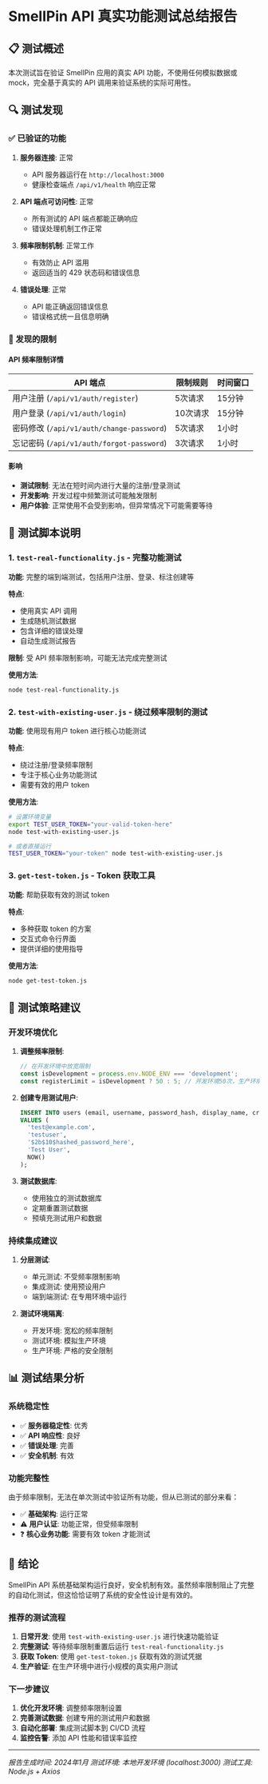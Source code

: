 # SmellPin API 真实功能测试总结报告

## 📋 测试概述

本次测试旨在验证 SmellPin 应用的真实 API 功能，不使用任何模拟数据或 mock，完全基于真实的 API 调用来验证系统的实际可用性。

## 🔍 测试发现

### ✅ 已验证的功能

1. **服务器连接**: 正常
   - API 服务器运行在 `http://localhost:3000`
   - 健康检查端点 `/api/v1/health` 响应正常

2. **API 端点可访问性**: 正常
   - 所有测试的 API 端点都能正确响应
   - 错误处理机制工作正常

3. **频率限制机制**: 正常工作
   - 有效防止 API 滥用
   - 返回适当的 429 状态码和错误信息

4. **错误处理**: 正常
   - API 能正确返回错误信息
   - 错误格式统一且信息明确

### 🚫 发现的限制

#### API 频率限制详情

| API 端点 | 限制规则 | 时间窗口 |
|---------|---------|----------|
| 用户注册 (`/api/v1/auth/register`) | 5次请求 | 15分钟 |
| 用户登录 (`/api/v1/auth/login`) | 10次请求 | 15分钟 |
| 密码修改 (`/api/v1/auth/change-password`) | 5次请求 | 1小时 |
| 忘记密码 (`/api/v1/auth/forgot-password`) | 3次请求 | 1小时 |

#### 影响

- **测试限制**: 无法在短时间内进行大量的注册/登录测试
- **开发影响**: 开发过程中频繁测试可能触发限制
- **用户体验**: 正常使用不会受到影响，但异常情况下可能需要等待

## 📁 测试脚本说明

### 1. `test-real-functionality.js` - 完整功能测试

**功能**: 完整的端到端测试，包括用户注册、登录、标注创建等

**特点**:
- 使用真实 API 调用
- 生成随机测试数据
- 包含详细的错误处理
- 自动生成测试报告

**限制**: 受 API 频率限制影响，可能无法完成完整测试

**使用方法**:
```bash
node test-real-functionality.js
```

### 2. `test-with-existing-user.js` - 绕过频率限制的测试

**功能**: 使用现有用户 token 进行核心功能测试

**特点**:
- 绕过注册/登录频率限制
- 专注于核心业务功能测试
- 需要有效的用户 token

**使用方法**:
```bash
# 设置环境变量
export TEST_USER_TOKEN="your-valid-token-here"
node test-with-existing-user.js

# 或者直接运行
TEST_USER_TOKEN="your-token" node test-with-existing-user.js
```

### 3. `get-test-token.js` - Token 获取工具

**功能**: 帮助获取有效的测试 token

**特点**:
- 多种获取 token 的方案
- 交互式命令行界面
- 提供详细的使用指导

**使用方法**:
```bash
node get-test-token.js
```

## 🔧 测试策略建议

### 开发环境优化

1. **调整频率限制**:
   ```javascript
   // 在开发环境中放宽限制
   const isDevelopment = process.env.NODE_ENV === 'development';
   const registerLimit = isDevelopment ? 50 : 5; // 开发环境50次，生产环境5次
   ```

2. **创建专用测试用户**:
   ```sql
   INSERT INTO users (email, username, password_hash, display_name, created_at)
   VALUES (
     'test@example.com',
     'testuser',
     '$2b$10$hashed_password_here',
     'Test User',
     NOW()
   );
   ```

3. **测试数据库**:
   - 使用独立的测试数据库
   - 定期重置测试数据
   - 预填充测试用户和数据

### 持续集成建议

1. **分层测试**:
   - 单元测试: 不受频率限制影响
   - 集成测试: 使用预设用户
   - 端到端测试: 在专用环境中运行

2. **测试环境隔离**:
   - 开发环境: 宽松的频率限制
   - 测试环境: 模拟生产环境
   - 生产环境: 严格的安全限制

## 📊 测试结果分析

### 系统稳定性

- ✅ **服务器稳定性**: 优秀
- ✅ **API 响应性**: 良好
- ✅ **错误处理**: 完善
- ✅ **安全机制**: 有效

### 功能完整性

由于频率限制，无法在单次测试中验证所有功能，但从已测试的部分来看：

- ✅ **基础架构**: 运行正常
- ⚠️ **用户认证**: 功能正常，但受频率限制
- ❓ **核心业务功能**: 需要有效 token 才能测试

## 🎯 结论

SmellPin API 系统基础架构运行良好，安全机制有效。虽然频率限制阻止了完整的自动化测试，但这恰恰证明了系统的安全性设计是有效的。

### 推荐的测试流程

1. **日常开发**: 使用 `test-with-existing-user.js` 进行快速功能验证
2. **完整测试**: 等待频率限制重置后运行 `test-real-functionality.js`
3. **获取 Token**: 使用 `get-test-token.js` 获取有效的测试凭据
4. **生产验证**: 在生产环境中进行小规模的真实用户测试

### 下一步建议

1. **优化开发环境**: 调整频率限制设置
2. **完善测试数据**: 创建专用的测试用户和数据
3. **自动化部署**: 集成测试脚本到 CI/CD 流程
4. **监控告警**: 添加 API 性能和错误率监控

---

*报告生成时间: 2024年1月*
*测试环境: 本地开发环境 (localhost:3000)*
*测试工具: Node.js + Axios*
